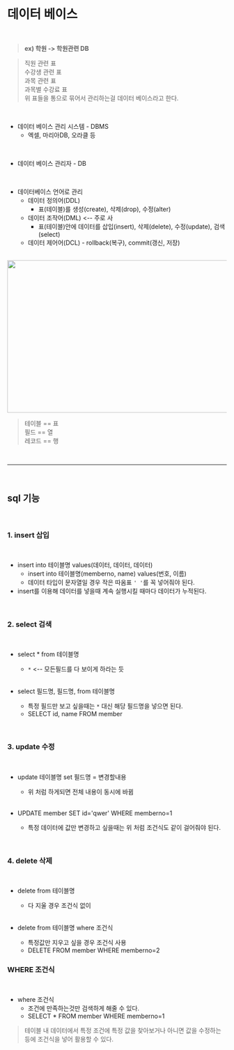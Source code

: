 # **데이터 베이스**

<br>

> **ex) 학원 -> 학원관련 DB**

>직원 관련 표 <br>
>수강생 관련 표 <br>
>과목 관련 표 <br>
>과목별 수강료 표 <br>
>위 표들을 통으로 묶어서 관리하는걸 데이터 베이스라고 한다. <br>

<br>
 

- 데이터 베이스 관리 시스템 - DBMS
    - 엑셀, 마리아DB, 오라클 등

 <br>

- 데이터 베이스 관리자 - DB

 <br>

- 데이터베이스 언어로 관리
    - 데이터 정의어(DDL) 
        - 표(테이블)를 생성(create), 삭제(drop), 수정(alter)
    - 데이터 조작어(DML) <-- 주로 사
        - 표(테이블)안에 데이터를 삽입(insert), 삭제(delete), 수정(update), 검색(select)
    - 데이터 제어어(DCL) - rollback(복구), commit(갱신, 저장)


<br>

<img src="https://img1.daumcdn.net/thumb/R1280x0/?scode=mtistory2&fname=https%3A%2F%2Fblog.kakaocdn.net%2Fdn%2FXdyyc%2FbtrTqfQr1A8%2FXq2edxjoXSdTwfZjOwECw0%2Fimg.png" width="800" height="350">

<br>

> 테이블 == 표<br>
> 필드 == 열<br>
> 레코드 == 행

<br>

----

<br>

## **sql 기능**

<br>

### **1. insert 삽입**

<br>

- insert into 테이블명 values(데이터, 데이터, 데이터)
    - insert into 테이블명(memberno, name) values(번호, 이름)
    - 데이터 타입이 문자열일 경우 작은 따옴표 `' '`를 꼭 넣어줘야 된다.
- insert를 이용해 데이터를 넣을때 계속 실행시킬 때마다 데이터가 누적된다.

<br>

### **2. select 검색**

<br>

- select * from 테이블명
    - `*` <-- 모든필드를 다 보이게 하라는 듯

    <br>

- select 필드명, 필드명, from 테이블명

    - 특정 필드만 보고 싶을때는 `*` 대신 해당 필드명을 넣으면 된다.
    - SELECT id, name FROM member

<br>

### **3. update 수정**

<br>

- update 테이블명 set 필드명 = 변경할내용
    - 위 처럼 하게되면 전체 내용이 동시에 바뀜

    <br>

- UPDATE member SET id='qwer' WHERE memberno=1
    - 특정 데이터에 값만 변경하고 싶을때는 위 처럼 조건식도 같이 걸어줘야 된다.

<br>

### **4. delete 삭제**

<br>

- delete  from 테이블명
    - 다 지울 경우 조건식 없이

    <br>

- delete  from 테이블명 where 조건식
    - 특정값만 지우고 싶을 경우 조건식 사용
    - DELETE FROM member WHERE memberno=2


### **WHERE 조건식**

<br>

- where 조건식
    - 조건에 만족하는것만 검색하게 해줄 수 있다.
    - SELECT * FROM member WHERE memberno=1

> 테이블 내 데이터에서 특정 조건에 특정 값을 찾아보거나 아니면 값을 수정하는 등에 조건식을 넣어 활용할 수 있다.